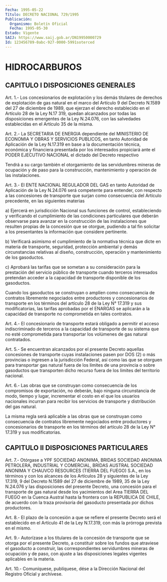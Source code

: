 ```yaml
---
Fecha: 1995-05-22
Título: DECRETO NACIONAL 729/1995
Publicación:
  Organismo: Boletín Oficial
  Fecha: 1995-05-30
Estado: Vigente
SAIJ: https://www.saij.gob.ar/DN19950000729
Id: 123456789-0abc-927-0000-5991soterced
---
```

# HIDROCARBUROS

## CAPITULO I DISPOSICIONES GENERALES

<a id="1"></a>
Art.  1.-  Los  concesionarios  de  explotación  y  los  demás titulares  de  derechos  de  explotación de gas natural en el marco del Artículo 9 del Decreto N.1589  del 27 de diciembre de 1989, que ejerzan el derecho establecido en el  Artículo  28  de  la Ley N.17 319,  quedan  alcanzados por todas las disposiciones emergentes  de la Ley N.24.076,  con las salvedades establecidas en el Artículo 35 de la misma.

<a id="2"></a>
Art. 2.- La SECRETARIA DE ENERGIA dependiente del MINISTERIO DE ECONOMIA  Y  OBRAS  Y  SERVICIOS  PUBLICOS,  en  tanto Autoridad de Aplicación  de la Ley N.17.319 en base a la documentación  técnica, económica y financiera  presentada  por  los interesados propiciará ante el PODER EJECUTIVO NACIONAL el dictado  del Decreto respectivo

Tendrá  a  su  cargo también el otorgamiento de  las  servidumbres mineras de ocupación  y de paso para la construcción, mantenimiento y operación de las instalaciones.

<a id="3"></a>
Art. 3.- El ENTE NACIONAL REGULADOR DEL GAS en tanto Autoridad de Aplicación  de  la  Ley  N.24.076 será competente para entender, con  respecto  a las concesiones  de  transporte  que  surjan  como consecuencia del  Artículo  precedente,  en las siguientes materias

a)  Ejercerá en jurisdicción Nacional sus  funciones  de  control, estableciendo  y  verificando  el  cumplimiento  de las condiciones particulares que deberán observarse para avanzar en la construcción  de  las  instalaciones  que  resulten propias  de  la concesión  que  se  otorgue,  pudiendo a tal fin  solicitar  a  los presentantes   la  información  que    considere    pertinente.

b) Verificará  asimismo  el  cumplimiento  de la normativa técnica que   dicte  en  materia  de  transporte,  seguridad,    protección ambiental y demás circunstancias relativas al diseño, construcción,  operación  y  mantenimiento  de  los gasoductos.

c) Aprobará las tarifas que se sometan a su consideración  para la prestación  del  servicio  público  de  transporte  cuando terceros interesados    pretendan  acceder  a  la  capacidad  de  transporte disponible de los gasoductos.

Cuando los gasoductos se construyan o amplíen como consecuencia de contratos libremente negociados entre productores y concesionarios de transporte en los términos del    artículo 28 de la Ley N° 17.319 y sus modificatorias, las tarifas aprobadas por el ENARGAS se aplicarán a la capacidad de transporte no comprometida en tales contratos.

<a id="4"></a>
Art.  4.-  El  concesionario  de  transporte estará obligado a permitir el acceso indiscriminado de terceros  a  la  capacidad  de transporte  de su sistema que no esté comprometida para transportar los volúmenes de gas natural contratados.

<a id="5"></a>
Art.  5.-  Se  encuentran  alcanzados  por el presente Decreto aquellas  concesiones de transporte cuyas instalaciones  pasen  por DOS (2) o más  provincias o ingresen a la jurisdicción Federal, así como las que se  otorguen para transportar gas natural fuera de los límites de una provincia  o  sobre gasoductos que transporten dicho recurso fuera de los límites del territorio nacional.

<a id="6"></a>
Art.  6.- Las obras que se construyan como consecuencia de los compromisos  de exportación, no deberán, bajo ninguna circunstancia de modo, tiempo  y  lugar,  incrementar  el  costo  en  el  que los usuarios    nacionales  incurran  para  recibir  los  servicios  de transporte y distribución del gas natural.

La misma regla será aplicable a las obras que se construyan como consecuencia de contratos libremente negociados entre productores y concesionarios de transporte en los términos del artículo 28 de la Ley N° 17.319 y sus modificatorias.

## CAPITULO II DISPOSICIONES PARTICULARES

<a id="7"></a>
Art.  7.-  Otórgase  a  YPF  SOCIEDAD ANONIMA, BRIDAS SOCIEDAD ANONIMA PETROLERA, INDUSTRIAL Y COMERCIAL,  BRIDAS AUSTRAL SOCIEDAD ANONIMA  Y  CHAUVCO  RESOURCES  (TIERRA  DEL FUEGO)  S.A.,  en  los términos y con los alcances de los Artículos  28 y siguientes de la Ley 17.319, 9 del Decreto N.1589 del 27 de diciembre  de  1989,  35 de  la  Ley  N.24.076 y las disposiciones del presente Decreto, una concesión para  el  transporte de gas natural desde los yacimientos del Area TIERRA DEL FUEGO  en  la  Cuenca Austral hasta la frontera con la REPUBLICA DE CHILE, de acuerdo  con  la traza provisoria del gasoducto presentada por dichos productores.

<a id="8"></a>
Art. 8.- El plazo de la concesión a que se refiere el presente Decreto  será  el establecido en el Artículo 41 de la Ley N.17.319, con más la prórroga prevista en el mismo.

<a id="9"></a>
Art.  9.-  Autorízase  a  los  titulares  de  la  concesión de transporte  que  se  otorga  por  el presente Decreto, a constituir sobre  los  fundos  que  atraviese el gasoducto  a  construir,  las correspondientes servidumbres  mineras  de ocupación y de paso, con ajuste  a  las  disposiciones  legales vigentes  aplicables  en  la materia.

<a id="10"></a>
Art. 10.- Comuníquese, publíquese, dése a la Dirección Nacional del Registro Oficial y archívese.